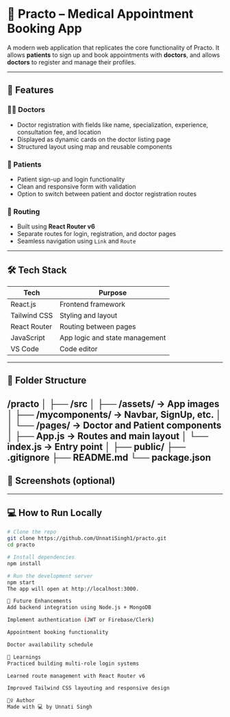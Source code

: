 # 🏥 Practo – Medical Appointment Booking App

A modern web application that replicates the core functionality of Practo. It allows **patients** to sign up and book appointments with **doctors**, and allows **doctors** to register and manage their profiles.

---

## 🚀 Features

### 👨‍⚕️ Doctors
- Doctor registration with fields like name, specialization, experience, consultation fee, and location
- Displayed as dynamic cards on the doctor listing page
- Structured layout using map and reusable components

### 👤 Patients
- Patient sign-up and login functionality
- Clean and responsive form with validation
- Option to switch between patient and doctor registration routes

### 🔁 Routing
- Built using **React Router v6**
- Separate routes for login, registration, and doctor pages
- Seamless navigation using `Link` and `Route`

---

## 🛠️ Tech Stack

| Tech           | Purpose                                |
|----------------|----------------------------------------|
| React.js       | Frontend framework                     |
| Tailwind CSS   | Styling and layout                     |
| React Router   | Routing between pages                  |
| JavaScript     | App logic and state management         |
| VS Code        | Code editor                            |

---

## 📂 Folder Structure

/practo
│
├── /src
│ ├── /assets/ → App images
│ ├── /mycomponents/ → Navbar, SignUp, etc.
│ │ └── /pages/ → Doctor and Patient components
│ ├── App.js → Routes and main layout
│ └── index.js → Entry point
│
├── public/
├── .gitignore
├── README.md
└── package.json
---

## 📸 Screenshots (optional)


---

## 💻 How to Run Locally

```bash
# Clone the repo
git clone https://github.com/UnnatiSingh1/practo.git
cd practo

# Install dependencies
npm install

# Run the development server
npm start
The app will open at http://localhost:3000.

📌 Future Enhancements
Add backend integration using Node.js + MongoDB

Implement authentication (JWT or Firebase/Clerk)

Appointment booking functionality

Doctor availability schedule

🧠 Learnings
Practiced building multi-role login systems

Learned route management with React Router v6

Improved Tailwind CSS layouting and responsive design

🙋‍♀️ Author
Made with 💻 by Unnati Singh

